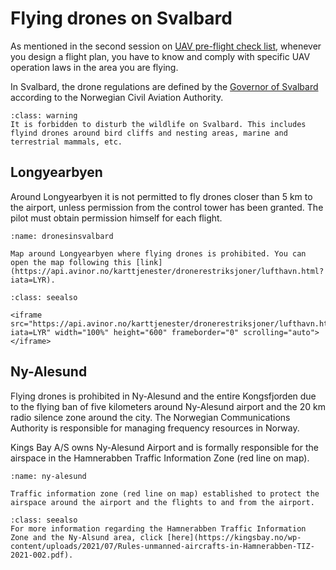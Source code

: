 # Flying drones on Svalbard
As mentioned in the second session on [UAV pre-flight check list](https://unisvalbard.github.io/Geo-UAV/content/lessons/check_list/preflight_checklist.html), whenever you design a flight plan, you have to know and comply with specific UAV operation laws in the area you are flying.

In Svalbard, the drone regulations are defined by the [Governor of Svalbard](https://www.sysselmesteren.no/en/drones-on-svalbard/) according to the Norwegian Civil Aviation Authority.

```{admonition} Do not disturb the wildlife
:class: warning
It is forbidden to disturb the wildlife on Svalbard. This includes flyind drones around bird cliffs and nesting areas, marine and terrestrial mammals, etc.
```

## Longyearbyen
Around Longyearbyen it is not permitted to fly drones closer than 5 km to the airport, unless permission from the control tower has been granted. The pilot must obtain permission himself for each flight. 

```{figure} assets/dronesinsvalbard.jfif
:name: dronesinsvalbard

Map around Longyearbyen where flying drones is prohibited. You can open the map following this [link](https://api.avinor.no/karttjenester/dronerestriksjoner/lufthavn.html?iata=LYR).
```

```{admonition} Avinor online map
:class: seealso

<iframe src="https://api.avinor.no/karttjenester/dronerestriksjoner/lufthavn.html?iata=LYR" width="100%" height="600" frameborder="0" scrolling="auto"></iframe>
```

## Ny-Alesund
Flying drones is prohibited in Ny-Alesund and the entire Kongsfjorden due to the flying ban of five kilometers around Ny-Alesund airport and the 20 km radio silence zone around the city. The Norwegian Communications Authority is responsible for managing frequency resources in Norway.

Kings Bay A/S owns Ny-Alesund Airport and is formally responsible for the airspace in the Hamnerabben Traffic Information Zone (red line on map).


```{figure} assets/ny-alesund.png
:name: ny-alesund

Traffic information zone (red line on map) established to protect the airspace around the airport and the flights to and from the airport.
```

```{admonition} Hamnerabben Traffic Information Zone
:class: seealso
For more information regarding the Hamnerabben Traffic Information Zone and the Ny-Alsund area, click [here](https://kingsbay.no/wp-content/uploads/2021/07/Rules-unmanned-aircrafts-in-Hamnerabben-TIZ-2021-002.pdf).
```